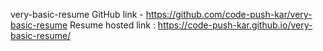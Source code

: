 very-basic-resume GitHub link - https://github.com/code-push-kar/very-basic-resume
Resume hosted link : https://code-push-kar.github.io/very-basic-resume/ 
